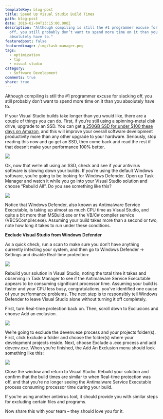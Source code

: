 ```yaml
---
templateKey: blog-post
title: Speed Up Visual Studio Build Times
path: blog-post
date: 2016-02-04T13:15:00.000Z
description: "Although compiling is still the #1 programmer excuse for slacking
  off, you still probably don’t want to spend more time on it than you
  absolutely have to."
featuredpost: false
featuredimage: /img/task-manager.png
tags:
  - optimization
  - tip
  - visual studio
category:
  - Software Development
comments: true
share: true
---
```

[](https://xkcd.com/303/)Although compiling is still the #1 programmer excuse for slacking off, you still probably don’t want to spend more time on it than you absolutely have to.

If your Visual Studio builds take longer than you would like, there are a couple of things you can do. First, if you’re still using a spinning-metal disk drive, upgrade to an SSD. You can get [a 250GB SSD for under $100 these days on Amazon](http://amzn.to/1ULddYj), and this will improve your overall software development productivity more than any other upgrade to your hardware. Seriously, stop reading this now and go get an SSD, then come back and read the rest if that doesn’t make your performance 100% better.

![](/img/compiling.png)

Ok, now that we’re all using an SSD, check and see if your antivirus software is slowing down your builds. If you’re using the default Windows software, you’re going to be looking for Windows Defender. Open up Task Manager and watch it while you go into your Visual Studio solution and choose “Rebuild All”. Do you see something like this?

![](/img/task-manager.png)

Notice that Windows Defender, also known as Antimalware Service Executable, is taking up almost as much CPU time as Visual Studio, and quite a bit more than MSBuild.exe or the VB/C# compiler service (VBCSCompiler.exe). Assuming your build takes more than a second or two, note how long it takes to run under these conditions.

**Exclude Visual Studio from Windows Defender**

As a quick check, run a scan to make sure you don’t have anything currently infecting your system, and then go to Windows Defender -> Settings and disable Real-time protection:

![](/img/real-time-protection.png)

Rebuild your solution in Visual Studio, noting the total time it takes and observing in Task Manager to see if the Antimalware Service Executable appears to be consuming significant processor time. Assuming your build is faster and your CPU less busy, congratulations, you’ve identified one cause of your performance problems. The next step is to responsibly tell Windows Defender to leave Visual Studio alone without turning it off completely.

First, turn Real-time protection back on. Then, scroll down to Exclusions and choose Add an exclusion.

![](/img/add-exclusion.png)

We’re going to exclude the devenv.exe process and your projects folder(s). First, click Exclude a folder and choose the folder(s) where your development projects reside. Next, choose Exclude a .exe process and add devenv.exe. When you’re finished, the Add An Exclusion menu should look something like this:

![](/img/add-exclusion-finished.png)

Close the window and return to Visual Studio. Rebuild your solution and confirm that the build times are similar to when Real-time protection was off, and that you’re no longer seeing the Antimalware Service Executable process consuming processor time during your build.

If you’re using another antivirus tool, it should provide you with similar steps for excluding certain files and programs.

Now share this with your team – they should love you for it.